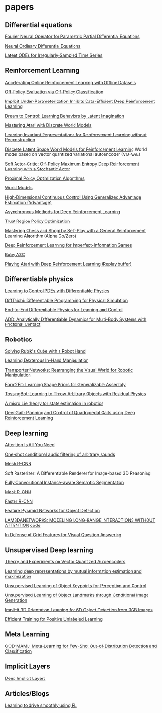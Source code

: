 # papers

## Differential equations

[Fourier Neural Operator for Parametric Partial Differential Equations](https://arxiv.org/abs/2010.08895)

[Neural Ordinary Differential Equations](https://arxiv.org/abs/1806.07366)

[Latent ODEs for Irregularly-Sampled Time Series](https://arxiv.org/abs/1907.03907.pdf)

[]()

[]()


## Reinforcement Learning



[Accelerating Online Reinforcement Learning with Offline Datasets](https://awacrl.github.io/)

[Off-Policy Evaluation via Off-Policy Classification](https://arxiv.org/pdf/1906.01624.pdf)

[Implicit Under-Parameterization Inhibits Data-Efficient Deep Reinforcement Learning](https://arxiv.org/abs/2010.14498)

[Dream to Control: Learning Behaviors by Latent Imagination](https://arxiv.org/abs/1912.01603)

[Mastering Atari with Discrete World Models](https://danijar.com/project/dreamerv2/)

[Learning Invariant Representations for Reinforcement Learning without Reconstruction](https://arxiv.org/abs/2006.10742)

[Discrete Latent Space World Models for Reinforcement Learning](https://arxiv.org/abs/2010.05767)  World model based on vector quantized variational autoencoder (VQ-VAE)

[Soft Actor-Critic: Off-Policy Maximum Entropy Deep Reinforcement Learning with a Stochastic Actor](https://arxiv.org/abs/1801.01290)

[Proximal Policy Optimization Algorithms](https://arxiv.org/abs/1707.06347)

[World Models](https://arxiv.org/abs/1803.10122)

[High-Dimensional Continuous Control Using Generalized Advantage Estimation (Advantage) ](https://arxiv.org/abs/1506.02438)

[Asynchronous Methods for Deep Reinforcement Learning ](https://arxiv.org/abs/1602.01783)

[Trust Region Policy Optimization](https://arxiv.org/abs/1502.05477)

[Mastering Chess and Shogi by Self-Play with a General Reinforcement Learning Algorithm (Alpha Go/Zero) ](https://arxiv.org/abs/1712.01815)

[Deep Reinforcement Learning for Imperfect-Information Games](https://arxiv.org/abs/2007.13544)

[Baby A3C](https://github.com/greydanus/baby-a3c)

[Playing Atari with Deep Reinforcement Learning (Replay buffer) ](https://arxiv.org/abs/1312.5602)

## Differentiable physics

[Learning to Control PDEs with Differentiable Physics](https://arxiv.org/abs/2001.07457)

[DiffTaichi: Differentiable Programming for Physical Simulation](https://arxiv.org/abs/1910.00935)

[End-to-End Differentiable Physics for Learning and Control](http://papers.nips.cc/paper/7948-end-to-end-differentiable-physics-for-learning-and-control)

[ADD: Analytically Differentiable Dynamics for Multi-Body Systems with Frictional Contact](https://arxiv.org/abs/2007.00987)

[]()

## Robotics

[Solving Rubik's Cube with a Robot Hand](https://arxiv.org/abs/1910.07113)

[Learning Dexterous In-Hand Manipulation](https://arxiv.org/pdf/1808.00177.pdf)

[Transporter Networks: Rearranging the Visual World for Robotic Manipulation](https://arxiv.org/abs/2010.14406)

[Form2Fit: Learning Shape Priors for Generalizable Assembly](https://form2fit.github.io/)

[TossingBot: Learning to Throw Arbitrary Objects with Residual Physics](https://arxiv.org/abs/1903.11239)

[A micro Lie theory for state estimation in robotics](https://arxiv.org/pdf/1812.01537.pdf)

[](https://arxiv.org/pdf/2011.06507.pdf)

[DeepGait: Planning and Control of Quadrupedal Gaits using Deep Reinforcement Learning](https://arxiv.org/abs/1909.08399)

## Deep learning

[Attention Is All You Need](https://arxiv.org/abs/1706.03762)

[One-shot conditional audio filtering of arbitrary sounds](https://arxiv.org/abs/2011.02421)

[Mesh R-CNN](https://arxiv.org/abs/1906.02739)

[Soft Rasterizer: A Differentiable Renderer for Image-based 3D Reasoning](https://arxiv.org/abs/1904.01786.pdf)

[Fully Convolutional Instance-aware Semantic Segmentation](https://arxiv.org/abs/1611.07709.pdf)

[Mask R-CNN](https://arxiv.org/abs/1703.06870.pdf)

[Faster R-CNN](https://arxiv.org/abs/1506.01497.pdf)

[Feature Pyramid Networks for Object Detection](https://arxiv.org/pdf/1612.03144.pdf)

[LAMBDANETWORKS: MODELING LONG-RANGE INTERACTIONS WITHOUT ATTENTION](https://arxiv.org/abs/2102.08602.pdf) [code](https://github.com/d-li14/lambda.pytorch)

[In Defense of Grid Features for Visual Question Answering](https://arxiv.org/abs/2001.03615)

## Unsupervised Deep learning

[Theory and Experiments on Vector Quantized Autoencoders](https://arxiv.org/abs/1805.11063)

[Learning deep representations by mutual information estimation and maximization](https://arxiv.org/abs/1808.06670)

[Unsupervised Learning of Object Keypoints for Perception and Control](https://arxiv.org/abs/1906.11883)

[Unsupervised Learning of Object Landmarks through Conditional Image Generation](http://www.robots.ox.ac.uk/~vgg/research/unsupervised_landmarks/)

[Implicit 3D Orientation Learning for 6D Object Detection from RGB Images](https://arxiv.org/abs/1902.01275)

[Efficient Training for Positive Unlabeled Learning](https://arxiv.org/abs/1608.06807)


## Meta Learning

[OOD-MAML: Meta-Learning for Few-Shot Out-of-Distribution Detection and Classification](https://proceedings.neurips.cc/paper/2020/file/28e209b61a52482a0ae1cb9f5959c792-Paper.pdf)

## Implicit Layers

[Deep Implicit Layers](http://implicit-layers-tutorial.org/introduction/)

## Articles/Blogs

[Learning to drive smoothly using RL](https://towardsdatascience.com/learning-to-drive-smoothly-in-minutes-450a7cdb35f4)
